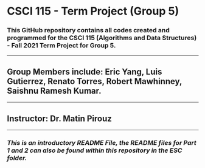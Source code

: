 # CSCI 115 - Term Project (Group 5)
### This GitHub repository contains all codes created and programmed for the CSCI 115 (Algorithms and Data Structures) - Fall 2021 Term Project for Group 5. 
---
## Group Members include: Eric Yang, Luis Gutierrez, Renato Torres, Robert Mawhinney, Saishnu Ramesh Kumar.
---
## Instructor: Dr. Matin Pirouz
---
### *This is an introductory README File, the README files for Part 1 and 2 can also be found within this repository in the ESC folder.*
